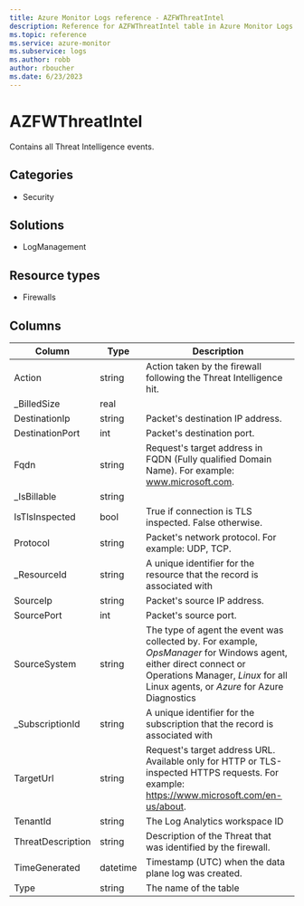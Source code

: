 ```yaml
---
title: Azure Monitor Logs reference - AZFWThreatIntel
description: Reference for AZFWThreatIntel table in Azure Monitor Logs.
ms.topic: reference
ms.service: azure-monitor
ms.subservice: logs
ms.author: robb
author: rboucher
ms.date: 6/23/2023
---
```


# AZFWThreatIntel

 Contains all Threat Intelligence events.

## Categories

- Security
## Solutions

- LogManagement
## Resource types

- Firewalls




## Columns

| Column | Type | Description |
| --- | --- | --- |
| Action | string | Action taken by the firewall following the Threat Intelligence hit. |
| _BilledSize | real |  |
| DestinationIp | string | Packet's destination IP address. |
| DestinationPort | int | Packet's destination port. |
| Fqdn | string | Request's target address in FQDN (Fully qualified Domain Name). For example: www.microsoft.com. |
| _IsBillable | string |  |
| IsTlsInspected | bool | True if connection is TLS inspected. False otherwise. |
| Protocol | string | Packet's network protocol. For example: UDP, TCP. |
| _ResourceId | string | A unique identifier for the resource that the record is associated with |
| SourceIp | string | Packet's source IP address. |
| SourcePort | int | Packet's source port. |
| SourceSystem | string | The type of agent the event was collected by. For example, *OpsManager* for Windows agent, either direct connect or Operations Manager, *Linux* for all Linux agents, or *Azure* for Azure Diagnostics |
| _SubscriptionId | string | A unique identifier for the subscription that the record is associated with |
| TargetUrl | string | Request's target address URL. Available only for HTTP or TLS-inspected HTTPS requests. For example: https://www.microsoft.com/en-us/about. |
| TenantId | string | The Log Analytics workspace ID |
| ThreatDescription | string | Description of the Threat that was identified by the firewall. |
| TimeGenerated | datetime | Timestamp (UTC) when the data plane log was created. |
| Type | string | The name of the table |
